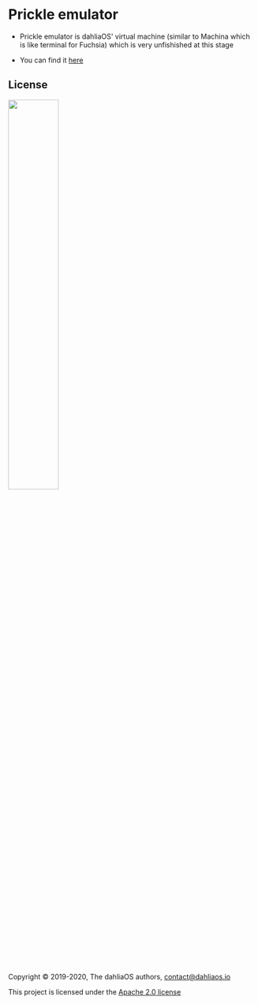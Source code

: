 # Prickle emulator

- Prickle emulator is dahliaOS' virtual machine (similar to Machina which is like terminal for Fuchsia) which is very unfishished at this stage

- You can find it [here](https://github.com/dahlia-os/prickle-emulator)

## License

<p align="left">
  <img width="45%" src="https://github.com/dahlia-os/brand/blob/master/Logo%20SVGs/dahliaOS%20logo%20with%20text%20(drop%20shadow).svg"
</p>

Copyright © 2019-2020, The dahliaOS authors, contact@dahliaos.io

This project is licensed under the [Apache 2.0 license](../LICENSE)
